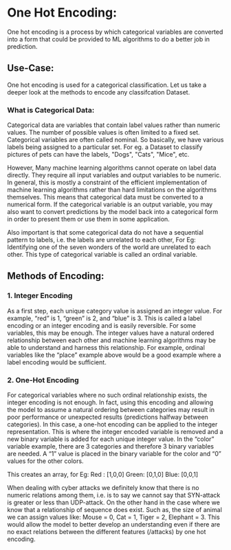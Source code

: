 # One Hot Encoding:

One hot encoding is a process by which categorical variables are converted into a form that could be provided to ML algorithms to do a better job in prediction.

## Use-Case:
One hot encoding is used for a categorical classification. Let us take a deeper look at the methods to encode any classifcation Dataset.

### What is Categorical Data:
Categorical data are variables that contain label values rather than numeric values.
The number of possible values is often limited to a fixed set.
Categorical variables are often called nominal.
So basically, we have various labels being assigned to a particular set. For eg. a Dataset to classify pictures of pets can have the labels, "Dogs", "Cats", "Mice", etc.

However, Many machine learning algorithms cannot operate on label data directly. They require all input variables and output variables to be numeric.
In general, this is mostly a constraint of the efficient implementation of machine learning algorithms rather than hard limitations on the algorithms themselves.
This means that categorical data must be converted to a numerical form. If the categorical variable is an output variable, you may also want to convert predictions by the model back into a categorical form in order to present them or use them in some application.

Also important is that some categorical data do not have a sequential pattern to labels, i.e. the labels are unrelated to each other, For Eg: Identifying one of the seven wonders of the world are unrelated to each other. This type of categorical variable is called an ordinal variable.

## Methods of Encoding:

### 1. Integer Encoding
As a first step, each unique category value is assigned an integer value.
For example, “red” is 1, “green” is 2, and “blue” is 3.
This is called a label encoding or an integer encoding and is easily reversible.
For some variables, this may be enough.
The integer values have a natural ordered relationship between each other and machine learning algorithms may be able to understand and harness this relationship.
For example, ordinal variables like the “place” example above would be a good example where a label encoding would be sufficient.

### 2. One-Hot Encoding
For categorical variables where no such ordinal relationship exists, the integer encoding is not enough.
In fact, using this encoding and allowing the model to assume a natural ordering between categories may result in poor performance or unexpected results (predictions halfway between categories).
In this case, a one-hot encoding can be applied to the integer representation. This is where the integer encoded variable is removed and a new binary variable is added for each unique integer value.
In the “color” variable example, there are 3 categories and therefore 3 binary variables are needed. A “1” value is placed in the binary variable for the color and “0” values for the other colors.

This creates an array, for Eg:
Red : [1,0,0]
Green: [0,1,0]
Blue: [0,0,1]

When dealing with cyber attacks we definitely know that there is no numeric relations among them, i.e. is to say we cannot say that SYN-attack is greater or less than UDP-attack. On the other hand in the case where we know that a relationship of sequence does exist. Such as, the size of animal we can assign values like: Mouse = 0, Cat = 1, Tiger = 2, Elephant = 3. This would allow the model to better develop an understanding even if there are no exact relations between the different features (/attacks) by one hot encoding.
